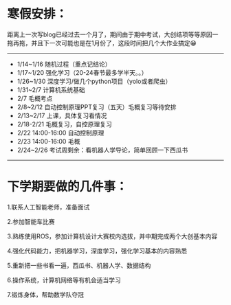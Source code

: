 

# 寒假安排：      

距离上一次写blog已经过去一个月了，期间由于期中考试，大创结项等等原因一拖再拖，并且下一次可能也是在1月份了，这段时间把几个大作业搞定:grin:           

--------------


- 1/14~1/16 随机过程（重点记结论）      
- 1/17~1/20 强化学习（20-24春节最多学半天。。）         
- 1/26~1/30 深度学习/做几个python项目（yolo或者爬虫）      
- 1/31~2/7 计算机系统基础         
- 2/7 毛概考点
- 2/8~2/12 自动控制原理PPT复习（五天）毛概复习等待安排       
- 2/13~2/17 上课，具体复习看情况    
- 2/18-2/21 毛概复习，自控原理复习           
- 2/22 14:00-16:00 自动控制原理          
- 2/23 14:00-16:00 毛概             
- 2/24~2/26 考试周剩余：看机器人学导论，简单回顾一下西瓜书       





---------------

# 下学期要做的几件事：       

1.联系人工智能老师，准备面试       

2.参加智能车比赛       

3.熟练使用ROS，参加计算机设计大赛校内选拔，并中期完成两个大创基本内容       

4.强化代码能力，把机器学习，深度学习，强化学习基本的内容熟悉       

5.重新把一些书看一遍，西瓜书、机器人学、数据结构            

6.操作系统，计算机网络等有机会适当学习       

7.锻炼身体，帮助数学队夺冠            

